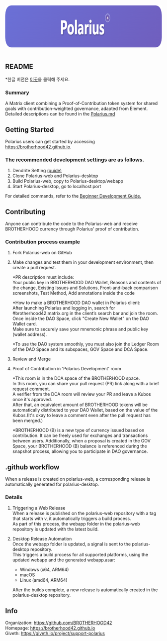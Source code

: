 <div align="center"><br><img width="847" height="135" alt="Polarius" src="https://raw.githubusercontent.com/BROTHERHOOD42/Polarius-web/main/docs_img/Polarius.PNG" /></div><br>

## README

*한글 버전은 [이곳](https://github.com/BROTHERHOOD42/Polarius-web/blob/main/README_kr.md)을 클릭해 주세요.
  
### Summary

A Matrix client combining a Proof-of-Contribution token system for shared goals with contribution-weighted governance, adapted from Element. Detailed descriptions can be found in the [Polarius.md](https://github.com/BROTHERHOOD42/Polarius-web/blob/main/docs/Polarius.md)

## Getting Started

Polarius users can get started by accessing https://brotherhood42.github.io.

### The recommended development settings are as follows.

1. Dendrite Setting [(guide)](https://element-hq.github.io/dendrite/)
2. Clone Polarius-web and Polarius-desktop
3. Build Polarius-web, copy to Polarius-desktop/webapp
4. Start Polarius-desktop, go to localhost:port
  
For detailed commands, refer to the [Beginner Development Guide.](https://github.com/BROTHERHOOD42/Polarius-web/blob/main/docs/Beginner_Development_Setting_Guide.md)

## Contributing

Anyone can contribute the code to the Polarius-web and receive BROTHERHOOD currency through Polarius' proof of contribution.

### Contribution process example

1. Fork Polarius-web on GitHub  
  
2. Make changes and test them in your development environment, then create a pull request.  
  
   *PR description must include:  
   Your public key in BROTHERHOOD DAO Wallet, Reasons and contents of the change, Existing Issues and Solutions, Front-and-back comparison screenshots, Test Method, Add annotations inside the code  
  
   *How to make a BROTHERHOOD DAO wallet in Polarius client:  
   After launching Polarius and logging in, search for #brotherhood42:matrix.org in the client’s search bar and join the room.  
   Once inside the DAO Space, click "Create New Wallet" on the DAO Wallet card.  
   Make sure to securely save your mnemonic phrase and public key (wallet address).  
  
   *To use the DAO system smoothly, you must also join the Ledger Room of the DAO Space and its subspaces, GOV Space and DCA Space.

4. Review and Merge

5. Proof of Contribution in 'Polarius Development' room

   *This room is in the DCA space of the BROTHERHOOD space.  
   In this room, you can share your pull request (PR) link along with a brief request comment.  
   A verifier from the DCA room will review your PR and leave a Kubos once it's approved.  
   After that, an equivalent amount of BROTHERHOOD tokens will be automatically distributed to your DAO Wallet, based on the value of the Kubos.(It's okay to leave a comment even after the pull request has been merged.)  

   *BROTHERHOOD (B) is a new type of currency issued based on contribution. It can be freely used for exchanges and transactions between users. Additionally, when a proposal is created in the GOV Space, your BROTHERHOOD (B) balance is referenced during the snapshot process, allowing you to participate in DAO governance.  

## .github workflow
   
When a release is created on polarius-web, a corresponding release is automatically generated for polarius-desktop.

### Details
   
1. Triggering a Web Release  
   When a release is published on the polarius-web repository with a tag that starts with v, it automatically triggers a build process.  
   As part of this process, the webapp folder in the polarius-web repository is updated with the latest build.  
  
2. Desktop Release Automation  
   Once the webapp folder is updated, a signal is sent to the polarius-desktop repository.  
   This triggers a build process for all supported platforms, using the updated webapp and the generated webapp.asar:  
   + Windows (x64, ARM64)  
   + macOS  
   + Linux (amd64, ARM64)
     
   After the builds complete, a new release is automatically created in the polarius-desktop repository.

## Info

Organization: https://github.com/BROTHERHOOD42  
Homepage: https://brotherhood42.github.io  
Giveth: https://giveth.io/project/support-polarius  
   
